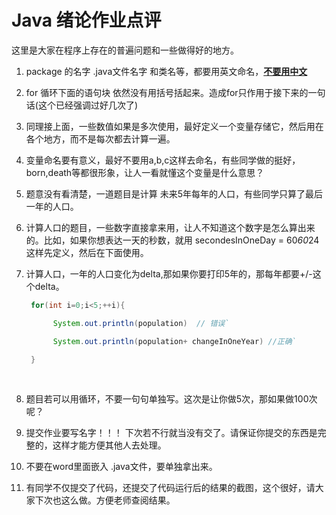 # Java 绪论作业点评

这里是大家在程序上存在的普遍问题和一些做得好的地方。

1. package 的名字 .java文件名字 和类名等，都要用英文命名，<u>**不要用中文**</u>

2. for 循环下面的语句块 依然没有用括号括起来。造成for只作用于接下来的一句话(这个已经强调过好几次了)

3. 同理接上面，一些数值如果是多次使用，最好定义一个变量存储它，然后用在各个地方，而不是每次都去计算一遍。

4. 变量命名要有意义，最好不要用a,b,c这样去命名，有些同学做的挺好，born,death等都很形象，让人一看就懂这个变量是什么意思？

5. 题意没有看清楚，一道题目是计算 未来5年每年的人口，有些同学只算了最后一年的人口。

6. 计算人口的题目，一些数字直接拿来用，让人不知道这个数字是怎么算出来的。比如，如果你想表达一天的秒数，就用 secondesInOneDay = 60*60*24 这样先定义，然后在下面使用。

7. 计算人口，一年的人口变化为delta,那如果你要打印5年的，那每年都要+/-这个delta。

   ```java
    for(int i=0;i<5;++i){
   
   ​      System.out.println(population)  // 错误`
   
   ​      System.out.println(population+ changeInOneYear) //正确`
   
   ​ }
   ```

   ​          

8. 题目若可以用循环，不要一句句单独写。这次是让你做5次，那如果做100次呢？

9. 提交作业要写名字！！！ 下次若不行就当没有交了。请保证你提交的东西是完整的，这样才能方便其他人去处理。

10. 不要在word里面嵌入 .java文件，要单独拿出来。

11. 有同学不仅提交了代码，还提交了代码运行后的结果的截图，这个很好，请大家下次也这么做。方便老师查阅结果。
